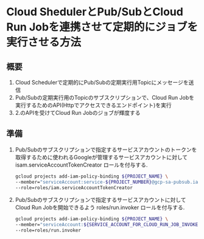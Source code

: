 # Cloud ShedulerとPub/SubとCloud Run Jobを連携させて定期的にジョブを実行させる方法

## 概要

1. Cloud Schedulerで定期的にPub/Subの定期実行用Topicにメッセージを送信
2. Pub/Subの定期実行用のTopicのサブスクリプションで、Cloud Run Jobを実行するためのAPI(Httpでアクセスできるエンドポイント)を実行
3. 2.のAPIを受けてCloud Run Jobのジョブが輝度する

## 準備

1. Pub/Subのサブスクリプションで指定するサービスアカウントのトークンを取得するために使われるGoogleが管理するサービスアカウントに対して isam.serviceAccountTokenCreator ロールを付与する.

    ```sh
    gcloud projects add-iam-policy-binding ${PROJECT_NAME} \
    --member="serviceAccount:service-${PROJECT_NUMBER}@gcp-sa-pubsub.iam.gserviceaccount.com" \
    --role=roles/iam.serviceAccountTokenCreator
    ```

2. Pub/Subのサブスクリプションで指定するサービスアカウントに対してCloud Run Jobを開始できるよう roles/run.invoker ロールを付与する.

   ```sh
   gcloud projects add-iam-policy-binding ${PROJECT_NAME} \
   --member="serviceAccount:${SERVICE_ACCOUNT_FOR_CLOUD_RUN_JOB_INVOKE}" \
   --role=roles/run.invoker
   ```
